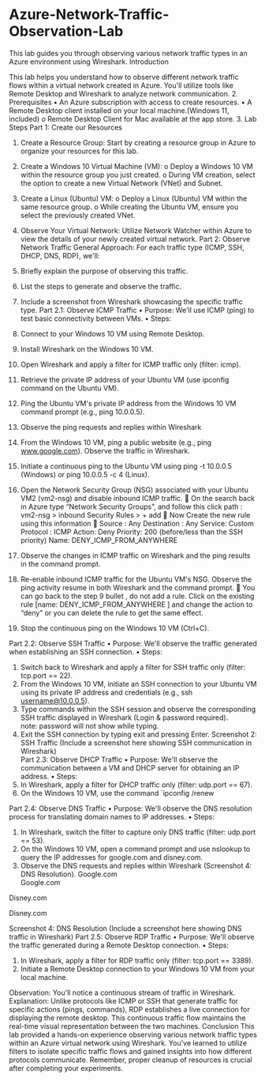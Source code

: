 # Azure-Network-Traffic-Observation-Lab
This lab guides you through observing various network traffic types in an Azure environment using Wireshark.
Introduction

This lab helps you understand how to observe different network traffic flows within a virtual network created in Azure. You'll utilize tools like Remote Desktop and Wireshark to analyze network communication.
2. Prerequisites
•	An Azure subscription with access to create resources. 
•	A Remote Desktop client installed on your local machine.(Windows 11, included) 
o	Remote Desktop Client for Mac available at the app store. 
3. Lab Steps
Part 1: Create our Resources
1.	Create a Resource Group: Start by creating a resource group in Azure to organize your resources for this lab.
2.	Create a Windows 10 Virtual Machine (VM):
o	Deploy a Windows 10 VM within the resource group you just created.
o	During VM creation, select the option to create a new Virtual Network (VNet) and Subnet.
3.	Create a Linux (Ubuntu) VM:
o	Deploy a Linux (Ubuntu) VM within the same resource group.
o	While creating the Ubuntu VM, ensure you select the previously created VNet.
4.	Observe Your Virtual Network: Utilize Network Watcher within Azure to view the details of your newly created virtual network.
Part 2: Observe Network Traffic
General Approach:
For each traffic type (ICMP, SSH, DHCP, DNS, RDP), we'll:
1.	Briefly explain the purpose of observing this traffic.
2.	List the steps to generate and observe the traffic.
3.	Include a screenshot from Wireshark showcasing the specific traffic type.
Part 2.1: Observe ICMP Traffic
•	Purpose: We'll use ICMP (ping) to test basic connectivity between VMs.
•	Steps:
1.	Connect to your Windows 10 VM using Remote Desktop.
2.	Install Wireshark on the Windows 10 VM.
3.	Open Wireshark and apply a filter for ICMP traffic only (filter: icmp).
4.	Retrieve the private IP address of your Ubuntu VM (use ipconfig command on the Ubuntu VM).
5.	Ping the Ubuntu VM's private IP address from the Windows 10 VM command prompt (e.g., ping 10.0.0.5).
6.	Observe the ping requests and replies within Wireshark  

7.	From the Windows 10 VM, ping a public website (e.g., ping www.google.com). Observe the traffic in Wireshark.
8.	Initiate a continuous ping to the Ubuntu VM using ping -t 10.0.0.5 (Windows) or ping 10.0.0.5 -c 4 (Linux).
9.	Open the Network Security Group (NSG) associated with your Ubuntu VM2 (vm2-nsg) and disable inbound ICMP traffic.
	On the search back in Azure type “Network Security Groups”, and follow this click path :  vm2-nsg > inbound Security Rules > + add 
	Now Create the new rule using this information
	Source  : 	Any
Destination : 	Any 
Service: 	Custom 
Protocol :	ICMP
Action: 	Deny
Priority:	200 (before/less than the SSH priority) 
Name:		DENY_ICMP_FROM_ANYWHERE
10.	Observe the changes in ICMP traffic on Wireshark and the ping results in the command prompt.
11.	Re-enable inbound ICMP traffic for the Ubuntu VM's NSG. Observe the ping activity resume in both Wireshark and the command prompt.
	You can go back to the step 9  bullet , do not add a rule. Click on the existing rule [name: DENY_ICMP_FROM_ANYWHERE ] and change the action to “deny” or you can delete the rule to get the same effect. 
12.	Stop the continuous ping on the Windows 10 VM (Ctrl+C).
  
Part 2.2: Observe SSH Traffic
•	Purpose: We'll observe the traffic generated when establishing an SSH connection.
•	Steps:
1.	Switch back to Wireshark and apply a filter for SSH traffic only (filter: tcp.port == 22).
2.	From the Windows 10 VM, initiate an SSH connection to your Ubuntu VM using its private IP address and credentials (e.g., ssh username@10.0.0.5).
3.	Type commands within the SSH session and observe the corresponding SSH traffic displayed in Wireshark (Login & password required).  
note: password will not show while typing. 
4.	Exit the SSH connection by typing exit and pressing Enter.
Screenshot 2: SSH Traffic (Include a screenshot here showing SSH communication in Wireshark)  
Part 2.3: Observe DHCP Traffic
•	Purpose: We'll observe the communication between a VM and DHCP server for obtaining an IP address.
•	Steps:
1.	In Wireshark, apply a filter for DHCP traffic only (filter: udp.port == 67).
2.	On the Windows 10 VM, use the command `ipconfig /renew
 
Part 2.4: Observe DNS Traffic
•	Purpose: We'll observe the DNS resolution process for translating domain names to IP addresses.
•	Steps:
1.	In Wireshark, switch the filter to capture only DNS traffic (filter: udp.port == 53).
2.	On the Windows 10 VM, open a command prompt and use nslookup to query the IP addresses for google.com and disney.com.
3.	Observe the DNS requests and replies within Wireshark (Screenshot 4: DNS Resolution).
Google.com  
Google.com 
 


Disney.com    

Disney.com  

Screenshot 4: DNS Resolution (Include a screenshot here showing DNS traffic in Wireshark)
Part 2.5: Observe RDP Traffic
•	Purpose: We'll observe the traffic generated during a Remote Desktop connection.
•	Steps:
1.	In Wireshark, apply a filter for RDP traffic only (filter: tcp.port == 3389).
2.	Initiate a Remote Desktop connection to your Windows 10 VM from your local machine.
 

 
Observation: You'll notice a continuous stream of traffic in Wireshark.
Explanation: Unlike protocols like ICMP or SSH that generate traffic for specific actions (pings, commands), RDP establishes a live connection for displaying the remote desktop. This continuous traffic flow maintains the real-time visual representation between the two machines.
Conclusion
This lab provided a hands-on experience observing various network traffic types within an Azure virtual network using Wireshark. You've learned to utilize filters to isolate specific traffic flows and gained insights into how different protocols communicate. Remember, proper cleanup of resources is crucial after completing your experiments.
